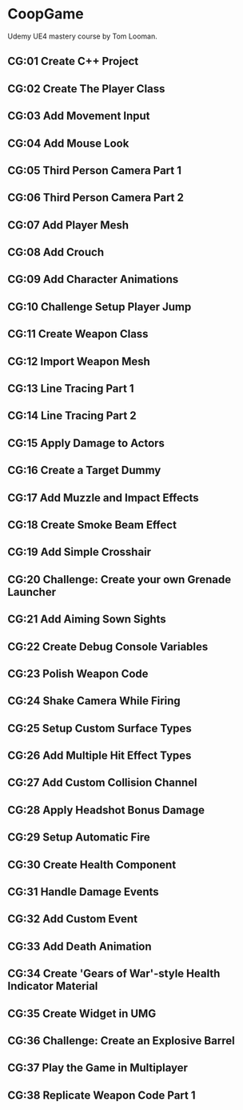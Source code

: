 # CoopGame
Udemy UE4 mastery course by Tom Looman.


## CG:01 Create C++ Project ##

## CG:02 Create The Player Class ##

## CG:03 Add Movement Input ##

## CG:04 Add Mouse Look ##

## CG:05 Third Person Camera Part 1 ##

## CG:06 Third Person Camera Part 2 ##

## CG:07 Add Player Mesh ##

## CG:08 Add Crouch ##

## CG:09 Add Character Animations ##

## CG:10 Challenge Setup Player Jump ##

## CG:11 Create Weapon Class ##

## CG:12 Import Weapon Mesh ##

## CG:13 Line Tracing Part 1 ##

## CG:14 Line Tracing Part 2 ##

## CG:15 Apply Damage to Actors ##

## CG:16 Create a Target Dummy ##

## CG:17 Add Muzzle and Impact Effects ##

## CG:18 Create Smoke Beam Effect ##

## CG:19 Add Simple Crosshair ##

## CG:20 Challenge: Create your own Grenade Launcher ##

## CG:21 Add Aiming Sown Sights ##

## CG:22 Create Debug Console Variables ##

## CG:23 Polish Weapon Code ##

## CG:24 Shake Camera While Firing ##

## CG:25 Setup Custom Surface Types ##

## CG:26 Add Multiple Hit Effect Types ##

## CG:27 Add Custom Collision Channel ##

## CG:28 Apply Headshot Bonus Damage ##

## CG:29 Setup Automatic Fire ##

## CG:30 Create Health Component ##

## CG:31 Handle Damage Events ##

## CG:32 Add Custom Event ##

## CG:33 Add Death Animation ##

## CG:34 Create 'Gears of War'-style Health Indicator Material ##

## CG:35 Create Widget in UMG ##

## CG:36 Challenge: Create an Explosive Barrel ##

## CG:37 Play the Game in Multiplayer ##

## CG:38 Replicate Weapon Code Part 1 ##
